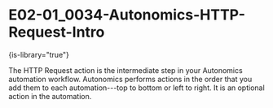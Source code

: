 # E02-01_0034-Autonomics-HTTP-Request-Intro

{is-library="true"}

<snippet id="E02-01_0034-Autonomics-HTTP-Request-Intro_snippet">


The HTTP Request action is the intermediate step in your Autonomics automation workflow. Autonomics performs actions in the order that you add them to each automation---top to bottom or left to right. It is an optional action in the automation.



</snippet>